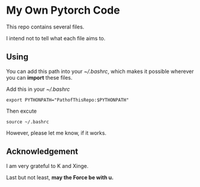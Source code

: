 # My Own Pytorch Code

This repo contains several files. 

I intend not to tell what each file aims to.

## Using
You can add this path into your *~/.bashrc*, which makes it possible wherever you can **import** these files.


Add this in your *~/.bashrc*
```
export PYTHONPATH="PathofThisRepo:$PYTHONPATH"
```
Then excute 
```
source ~/.bashrc
```
However, please let me know, if it works.
## Acknowledgement
I am very grateful to K and Xinge.

Last but not least, **may the Force be with u.**

